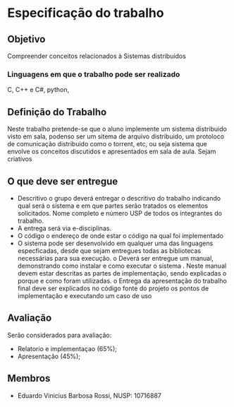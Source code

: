 # Especificação do trabalho

## Objetivo
Compreender conceitos relacionados à Sistemas distribuidos

### Linguagens em que o trabalho pode ser realizado
C, C++ e C#, python,

## Definição do Trabalho
Neste trabalho pretende-se que o aluno implemente um sistema distribuido visto em sala,
podenso ser um sitema de arquivo distribuido, um protoloco de comunicação distribuido
como o torrent, etc, ou seja sistema que envolve os conceitos discutidos e apresentados em
sala de aula. Sejam criativos

## O que deve ser entregue
- Descritivo o grupo deverá entregar o descritivo do trabalho indicando qual
será o sistema e em que partes serão tratados os elementos solicitados.
Nome completo e número USP de todos os integrantes do trabalho.
- A entrega será via e-disciplinas.
- O código o endereço de onde estar o código na qual foi
implementado
- O sistema pode ser desenvolvido em qualquer uma das linguagens
especficadas, desde que sejam entregues todas as bibliotecas
necessárias para sua execução.
o Deverá ser entregue um manual, demonstrando como instalar e como
executar o sistema . Neste manual devem estar descritas as partes de
implementação, sendo explicadas o porque e como foram utilizadas.
o Entrega da apresentação do trabalho final deve ser explicados no
código fonte do projeto os pontos de implementação e executando
um caso de uso

## Avaliação
Serão considerados para avaliação:
- Relatorio e implementaçao (65%);
- Apresentação (45%);

## Membros
- Eduardo Vinicius Barbosa Rossi, NUSP: 10716887